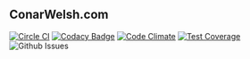 ## ConarWelsh.com

[![Circle CI](https://circleci.com/gh/conarwelsh/conarwelsh.com.svg?style=svg)](https://circleci.com/gh/conarwelsh/conarwelsh.com)
[![Codacy Badge](https://www.codacy.com/project/badge/d168e74860fa47379395a8448c9cab3d)](https://www.codacy.com/app/conarwelsh/conarwelsh-com)
[![Code Climate](https://codeclimate.com/github/conarwelsh/conarwelsh.com/badges/gpa.svg)](https://codeclimate.com/github/conarwelsh/conarwelsh.com)
[![Test Coverage](https://codeclimate.com/github/conarwelsh/conarwelsh.com/badges/coverage.svg)](https://codeclimate.com/github/conarwelsh/conarwelsh.com)
![Github Issues](https://img.shields.io/github/issues/conarwelsh/conarwelsh.com.svg)